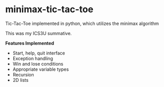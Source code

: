 # minimax-tic-tac-toe
Tic-Tac-Toe implemented in python, which utilizes the minimax algorithm

This was my ICS3U summative.

**Features Implemented**
- Start, help, quit interface
- Exception handling
- Win and lose conditions
- Appropriate variable types
- Recursion
- 2D lists
